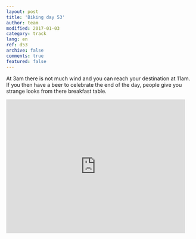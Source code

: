 ```yaml
---   
layout: post 
title: 'Biking day 53'  
author: team 
modified: 2017-01-03
category: track 
lang: en 
ref: d53
archive: false 
comments: true 
featured: false 
--- 
```


 At 3am there is not much wind and you can reach your destination at 11am. If you then have a beer to celebrate the end of the day, people give you strange looks from there breakfast table.                                                                                                                                                                                                 

<iframe width='480' height='360' src='http://track-kit.net/maps_s3/?v=embed&track=234071.gpx' frameborder='0' allowfullscreen></iframe>